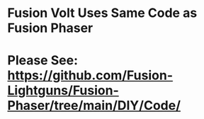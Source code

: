 
# Fusion Volt Uses Same Code as Fusion Phaser

# Please See: https://github.com/Fusion-Lightguns/Fusion-Phaser/tree/main/DIY/Code/
